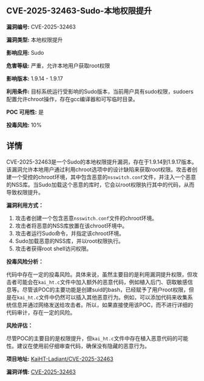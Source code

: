 ## CVE-2025-32463-Sudo-本地权限提升

**漏洞编号:** CVE-2025-32463

**漏洞类型:** 本地权限提升

**影响应用:** Sudo

**危害等级:** 严重，允许本地用户获取root权限

**影响版本:** 1.9.14 - 1.9.17

**利用条件:** 目标系统运行受影响的Sudo版本，当前用户具有sudo权限，sudoers配置允许chroot操作，存在gcc编译器和可写临时目录。

**POC 可用性:** 是

**投毒风险:** 10%

## 详情

CVE-2025-32463是一个Sudo的本地权限提升漏洞，存在于1.9.14到1.9.17版本。该漏洞允许本地用户通过利用chroot选项中的设计缺陷来获取root权限。攻击者创建一个受控的chroot环境，其中包含恶意的`nsswitch.conf`文件，并注入一个恶意的NSS库。当Sudo加载这个恶意的库时，它会以root权限执行其中的代码，从而导致权限提升。

**漏洞利用方式：**

1.  攻击者创建一个包含恶意`nsswitch.conf`文件的chroot环境。
2.  攻击者将恶意的NSS库放置在该chroot环境中。
3.  攻击者运行Sudo命令，并指定该chroot环境。
4.  Sudo加载恶意的NSS库，并以root权限执行。
5.  攻击者获得root shell访问权限。

**投毒风险分析：**

代码中存在一定的投毒风险。具体来说，虽然主要目的是利用漏洞提升权限，但攻击者可能会在`kai_ht.c`文件中加入额外的恶意代码，例如植入后门、窃取敏感信息等。尽管该POC的主要功能是创建suid的bash，已经赋予了用户root权限，但是在`kai_ht.c`文件中仍然可以插入其他恶意行为。例如，可以添加代码来收集系统信息并通过网络发送给攻击者。所以，如果直接使用该POC，而不进行详细的代码审计，存在一定的风险。

**风险评估：**

尽管POC的主要目的是权限提升，但`kai_ht.c`文件中存在植入恶意代码的可能性。建议在使用前仔细审查代码，确保没有隐藏的恶意行为。


**项目地址:** [KaiHT-Ladiant/CVE-2025-32463](https://github.com/KaiHT-Ladiant/CVE-2025-32463)

**漏洞详情:** [CVE-2025-32463](https://nvd.nist.gov/vuln/detail/CVE-2025-32463)